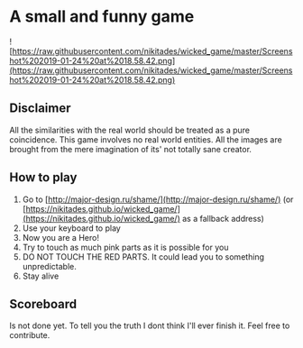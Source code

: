 # A small and funny game

![https://raw.githubusercontent.com/nikitades/wicked_game/master/Screenshot%202019-01-24%20at%2018.58.42.png](https://raw.githubusercontent.com/nikitades/wicked_game/master/Screenshot%202019-01-24%20at%2018.58.42.png)

## Disclaimer
All the similarities with the real world should be treated as a pure coincidence. This game involves no real world entities. All the images are brought from the mere imagination of its' not totally sane creator.

## How to play
1. Go to [http://major-design.ru/shame/](http://major-design.ru/shame/) (or [https://nikitades.github.io/wicked_game/](https://nikitades.github.io/wicked_game/) as a fallback address)
2. Use your keyboard to play
3. Now you are a Hero!
4. Try to touch as much pink parts as it is possible for you
5. DO NOT TOUCH THE RED PARTS. It could lead you to something unpredictable.
6. Stay alive

## Scoreboard
Is not done yet. To tell you the truth I dont think I'll ever finish it. Feel free to contribute.

